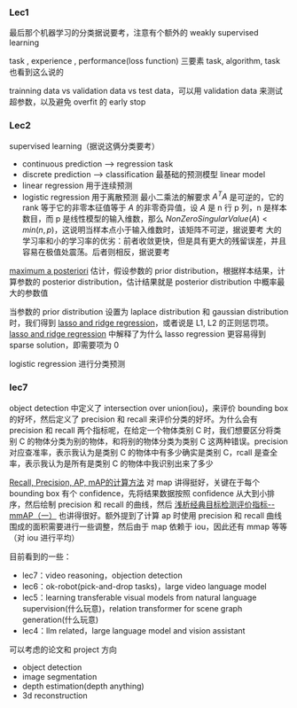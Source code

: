 ### Lec1
最后那个机器学习的分类据说要考，注意有个额外的 weakly supervised learning

task , experience , performance(loss function) 三要素
task, algorithm, task 也看到这么说的

trainning data vs validation data vs test data，可以用 validation data 来测试超参数，以及避免 overfit 的 early stop

### Lec2
supervised learning（据说这俩分类要考）
 * continuous prediction  --> regression task
 * discrete prediction --> classification
最基础的预测模型 linear model
* linear regression 用于连续预测
* logistic regression 用于离散预测
最小二乘法的解要求 $A^TA$ 是可逆的，它的 rank 等于它的非零本征值等于 $A$ 的非零奇异值，设 $A$ 是 n 行 p 列，n 是样本数目，而 p 是线性模型的输入维数，那么 $NonZeroSingularValue(A) \lt min(n,p)$，这说明当样本点小于输入维数时，该矩阵不可逆，据说要考
大的学习率和小的学习率的优劣：前者收敛更快，但是具有更大的残留误差，并且容易在极值处震荡。后者则相反，据说要考

[maximum a posteriori](https://www.jiqizhixin.com/graph/technologies/496f2bac-fafd-4c1f-83cc-5776e04065d3) 估计，假设参数的 prior distribution，根据样本结果，计算参数的 posterior distribution，估计结果就是 posterior distribution 中概率最大的参数值

当参数的 prior distribution 设置为 laplace distribution 和 gaussian distribution 时，我们得到 [lasso and ridge regression](https://www.cnblogs.com/wuliytTaotao/p/10837533.html)，或者说是 L1, L2 的正则惩罚项。[lasso and ridge regression](https://www.cnblogs.com/wuliytTaotao/p/10837533.html) 中解释了为什么 lasso regression 更容易得到 sparse solution，即需要项为 0

logistic regression 进行分类预测
### lec7
object detection 中定义了 intersection over union(iou)，来评价 bounding box 的好坏，然后定义了 precision 和 recall 来评价分类的好坏。为什么会有 precision 和 recall 两个指标呢，在给定一个物体类别 C 时，我们想要区分将类别 C 的物体分类为别的物体，和将别的物体分类为类别 C 这两种错误。precision 对应查准率，表示我认为是类别 C 的物体中有多少确实是类别 C，rcall 是查全率，表示我认为是所有是类别 C 的物体中我识别出来了多少

[Recall, Precision, AP, mAP的计算方法](https://blog.csdn.net/weixin_43646592/article/details/113998328) 对 map 讲得挺好，关键在于每个 bounding box 有个 confidence，先将结果数据按照 confidence 从大到小排序，然后绘制 precision 和 recall 的曲线，然后 [浅析经典目标检测评价指标--mmAP（一）](https://zhuanlan.zhihu.com/p/55575423) 也讲得很好。额外提到了计算 ap 时使用 precision 和 recall 曲线围成的面积需要进行一些调整，然后由于 map 依赖于 iou，因此还有 mmap 等等（对 iou 进行平均）

目前看到的一些：
* lec7：video reasoning，objection detection
* lec6：ok-robot(pick-and-drop tasks)，large video language model
* lec5：learning transferable visual models from natural language supervision(什么玩意)，relation transformer for scene graph generation(什么玩意)
* lec4：llm related，large language model and vision assistant


可以考虑的论文和 project 方向
* object detection
* image segmentation
* depth estimation(depth anything)
* 3d reconstruction